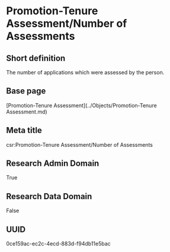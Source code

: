 # Promotion-Tenure Assessment/Number of Assessments
## Short definition
The number of applications which were assessed by the person.
## Base page
[Promotion-Tenure Assessment](../Objects/Promotion-Tenure Assessment.md)
## Meta title
csr:Promotion-Tenure Assessment/Number of Assessments
## Research Admin Domain
True
## Research Data Domain
False
## UUID
0ce159ac-ec2c-4ecd-883d-f94db11e5bac
